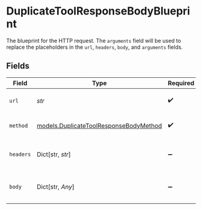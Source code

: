 # DuplicateToolResponseBodyBlueprint

The blueprint for the HTTP request. The `arguments` field will be used to replace the placeholders in the `url`, `headers`, `body`, and `arguments` fields.


## Fields

| Field                                                                                  | Type                                                                                   | Required                                                                               | Description                                                                            |
| -------------------------------------------------------------------------------------- | -------------------------------------------------------------------------------------- | -------------------------------------------------------------------------------------- | -------------------------------------------------------------------------------------- |
| `url`                                                                                  | *str*                                                                                  | :heavy_check_mark:                                                                     | The URL to send the request to.                                                        |
| `method`                                                                               | [models.DuplicateToolResponseBodyMethod](../models/duplicatetoolresponsebodymethod.md) | :heavy_check_mark:                                                                     | The HTTP method to use.                                                                |
| `headers`                                                                              | Dict[str, *str*]                                                                       | :heavy_minus_sign:                                                                     | The headers to send with the request.                                                  |
| `body`                                                                                 | Dict[str, *Any*]                                                                       | :heavy_minus_sign:                                                                     | The body to send with the request.                                                     |